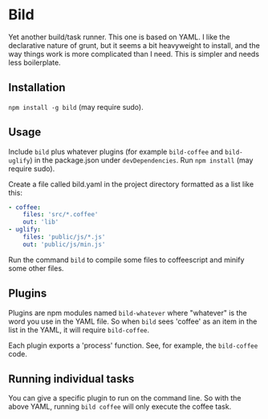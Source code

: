 # Bild

Yet another build/task runner.  This one is based on YAML.  I like the declarative nature of grunt, but it seems a bit heavyweight to 
install, and the way things work is more complicated than I need.  This is simpler and needs less boilerplate.

## Installation

`npm install -g bild` (may require sudo).

## Usage

Include `bild` plus whatever plugins (for example `bild-coffee` and `bild-uglify`) in the package.json under `devDependencies`.
Run `npm install` (may require sudo).

Create a file called bild.yaml in the project directory formatted as a list like this:

```yaml
- coffee:
    files: 'src/*.coffee'
    out: 'lib'
- uglify: 
    files: 'public/js/*.js'
    out: 'public/js/min.js'
```

Run the command `bild` to compile some files to coffeescript and minify some other files.

## Plugins

Plugins are npm modules named `bild-whatever` where "whatever" is the word you use in the YAML file.  So when `bild` sees 'coffee' as an item 
in the list in the YAML, it will require `bild-coffee`.  

Each plugin exports a 'process' function.  See, for example, the `bild-coffee` code.

## Running individual tasks

You can give a specific plugin to run on the command line.  So with the above YAML, running `bild coffee` will only execute the coffee task.
